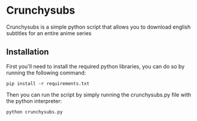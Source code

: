 # Crunchysubs
Crunchysubs is a simple python script that allows you to download english
subtitles for an entire anime series

## Installation
First you'll need to install the required python libraries, you can do so by
running the following command:
```
pip install -r requirements.txt
```
Then you can run the script by simply running the crunchysubs.py file with the
python interpreter:
```
python crunchysubs.py
```
